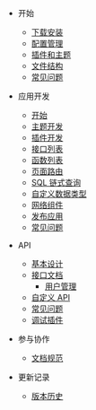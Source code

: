 - 开始

  - [下载安装](books/start-05-install)
  - [配置管理](books/start-10-option)
  - [插件和主题](books/start-15-apps)
  - [文件结构](books/start-20-structures)
  - [常见问题](books/start-25-faq)

- 应用开发

  - [开始](books/dev-05-start)
  - [主题开发](books/dev-10-theme)
  - [插件开发](books/dev-15-plugin)
  - [接口列表](books/dev-20-interfaces)
  - [函数列表](books/dev-25-functions)
  - [页面路由](books/dev-30-route)
  - [SQL 链式查询](books/dev-35-chainquery)
  - [自定义数据类型](books/dev-40-custom-object)
  - [网络组件](books/dev-45-network)
  - [发布应用](books/dev-50-publish)
  - [常见问题](books/dev-55-faq)

- API

  - [基本设计](books/api-05-design)
  - [接口文档](books/api-10-mods)
    - [用户管理](books/api-10-mods/member)
  <!-- - [通用模板](books/api-15-common-template) -->
  - [自定义 API](books/api-15-custom)
  - [常见问题](books/api-20-faq)
  - [调试插件](books/api-30-plugin)

- 参与协作

  - [文档规范](books/guide-docs)

- 更新记录

  - [版本历史](books/feat-history)

